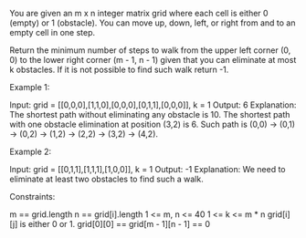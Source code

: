 You are given an m x n integer matrix grid where each cell is either 0
(empty) or 1 (obstacle). You can move up, down, left, or right from and to an
empty cell in one step.

Return the minimum number of steps to walk from the upper left corner (0, 0)
to the lower right corner (m - 1, n - 1) given that you can eliminate at most
k obstacles. If it is not possible to find such walk return -1.


Example 1:


Input: grid = [[0,0,0],[1,1,0],[0,0,0],[0,1,1],[0,0,0]], k = 1
Output: 6
Explanation: 
The shortest path without eliminating any obstacle is 10.
The shortest path with one obstacle elimination at position (3,2) is 6. Such
path is (0,0) -> (0,1) -> (0,2) -> (1,2) -> (2,2) -> (3,2) -> (4,2).


Example 2:


Input: grid = [[0,1,1],[1,1,1],[1,0,0]], k = 1
Output: -1
Explanation: We need to eliminate at least two obstacles to find such a
walk.



Constraints:


m == grid.length
n == grid[i].length
1 <= m, n <= 40
1 <= k <= m * n
grid[i][j] is either 0 or 1.
grid[0][0] == grid[m - 1][n - 1] == 0




